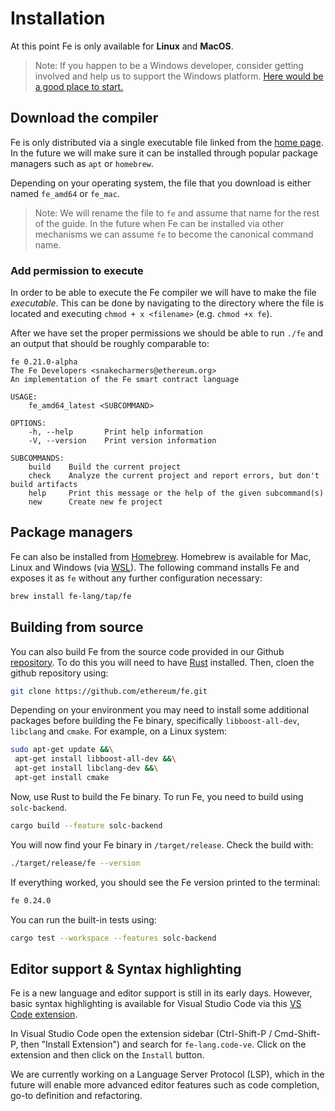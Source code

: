 # Installation

At this point Fe is only available for **Linux** and **MacOS**.

> Note: If you happen to be a Windows developer, consider getting involved
> and help us to support the Windows platform. [Here would be a good place to start.](https://github.com/ethereum/fe/issues/62)

## Download the compiler

Fe is only distributed via a single executable file linked from the [home page](https://fe-lang.org). In the future we will make sure it can be installed through popular package managers such as `apt` or `homebrew`.

Depending on your operating system, the file that you download is either named `fe_amd64` or `fe_mac`.

> Note: We will rename the file to `fe` and assume that name for the rest of the guide. In the future when Fe can be installed via other mechanisms we can assume `fe` to become the canonical command name.

### Add permission to execute

In order to be able to execute the Fe compiler we will have to make the file *executable*. This can be done by navigating to the directory where the file is located and executing `chmod + x <filename>` (e.g. `chmod +x fe`).

After we have set the proper permissions we should be able to run `./fe` and an output that should be roughly comparable to:

```
fe 0.21.0-alpha
The Fe Developers <snakecharmers@ethereum.org>
An implementation of the Fe smart contract language

USAGE:
    fe_amd64_latest <SUBCOMMAND>

OPTIONS:
    -h, --help       Print help information
    -V, --version    Print version information

SUBCOMMANDS:
    build    Build the current project
    check    Analyze the current project and report errors, but don't build artifacts
    help     Print this message or the help of the given subcommand(s)
    new      Create new fe project
```

## Package managers

Fe can also be installed from [Homebrew](https://brew.sh/). Homebrew is available for Mac, Linux and Windows (via [WSL](https://learn.microsoft.com/en-us/windows/wsl/about)). The following command installs Fe and exposes it as `fe` without any further configuration necessary:

```sh
brew install fe-lang/tap/fe
```


## Building from source

You can also build Fe from the source code provided in our Github [repository](https://github.com/ethereum/fe). To do this you will need to have [Rust](https://www.rust-lang.org/tools/install) installed. Then, cloen the github repository using:

```sh
git clone https://github.com/ethereum/fe.git
```

Depending on your environment you may need to install some additional packages before building the Fe binary, specifically `libboost-all-dev`, `libclang` and `cmake`. For example, on a Linux system:

```sh
sudo apt-get update &&\
 apt-get install libboost-all-dev &&\
 apt-get install libclang-dev &&\
 apt-get install cmake
```

Now, use Rust to build the Fe binary. To run Fe, you need to build using `solc-backend`.

```sh
cargo build --feature solc-backend
```

You will now find your Fe binary in `/target/release`. Check the build with:

```sh
./target/release/fe --version
```

If everything worked, you should see the Fe version printed to the terminal:

```sh
fe 0.24.0
```

You can run the built-in tests using:

```sh
cargo test --workspace --features solc-backend
```


## Editor support & Syntax highlighting

Fe is a new language and editor support is still in its early days. However, basic syntax highlighting is available for Visual Studio Code via this [VS Code extension](https://marketplace.visualstudio.com/items?itemName=fe-lang.code-ve).

In Visual Studio Code open the extension sidebar (Ctrl-Shift-P / Cmd-Shift-P, then "Install Extension") and search for `fe-lang.code-ve`. Click on the extension and then click on the `Install` button.

We are currently working on a Language Server Protocol (LSP), which in the future will enable more advanced editor features such as code completion, go-to definition and refactoring.